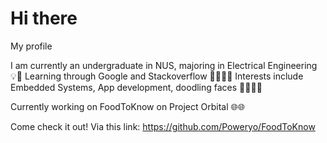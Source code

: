 # Hi there
My profile

I am currently an undergraduate in NUS, majoring in Electrical Engineering 💡🔋
Learning through Google and Stackoverflow 👨‍💻👨‍💻
Interests include Embedded Systems, App development, doodling faces 👨‍🦲👨‍🦲

Currently working on FoodToKnow on Project Orbital 🌐🌐 

Come check it out! Via this link:
https://github.com/Poweryo/FoodToKnow
